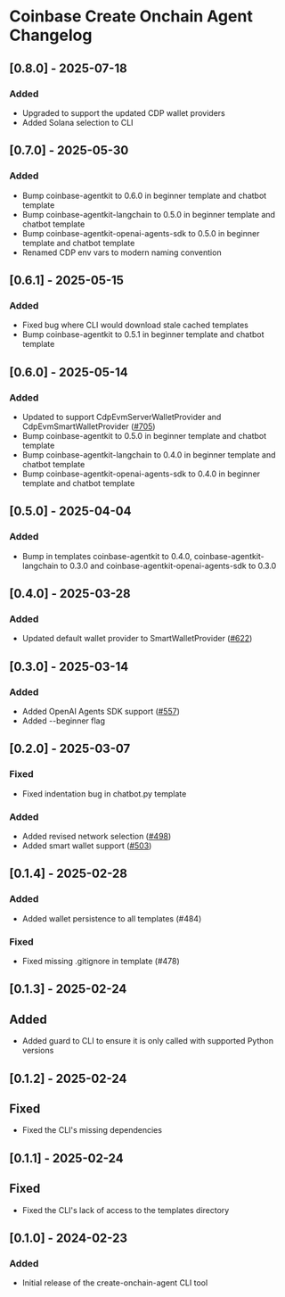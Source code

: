 # Coinbase Create Onchain Agent Changelog

<!-- towncrier release notes start -->

## [0.8.0] - 2025-07-18

### Added

- Upgraded to support the updated CDP wallet providers
- Added Solana selection to CLI


## [0.7.0] - 2025-05-30

### Added

- Bump coinbase-agentkit to 0.6.0 in beginner template and chatbot template
- Bump coinbase-agentkit-langchain to 0.5.0 in beginner template and chatbot template
- Bump coinbase-agentkit-openai-agents-sdk to 0.5.0 in beginner template and chatbot template
- Renamed CDP env vars to modern naming convention


## [0.6.1] - 2025-05-15

### Added

- Fixed bug where CLI would download stale cached templates
- Bump coinbase-agentkit to 0.5.1 in beginner template and chatbot template


## [0.6.0] - 2025-05-14

### Added

- Updated to support CdpEvmServerWalletProvider and CdpEvmSmartWalletProvider ([#705](https://github.com/coinbase/agentkit/pull/705))
- Bump coinbase-agentkit to 0.5.0 in beginner template and chatbot template
- Bump coinbase-agentkit-langchain to 0.4.0 in beginner template and chatbot template
- Bump coinbase-agentkit-openai-agents-sdk to 0.4.0 in beginner template and chatbot template


## [0.5.0] - 2025-04-04

### Added

- Bump in templates coinbase-agentkit to 0.4.0, coinbase-agentkit-langchain to 0.3.0 and coinbase-agentkit-openai-agents-sdk to 0.3.0

## [0.4.0] - 2025-03-28

### Added

- Updated default wallet provider to SmartWalletProvider ([#622](https://github.com/coinbase/agentkit/pull/622))


## [0.3.0] - 2025-03-14

### Added

- Added OpenAI Agents SDK support ([#557](https://github.com/coinbase/agentkit/pull/557))
- Added --beginner flag


## [0.2.0] - 2025-03-07

### Fixed

- Fixed indentation bug in chatbot.py template

### Added

- Added revised network selection ([#498](https://github.com/coinbase/agentkit/pull/498))
- Added smart wallet support ([#503](https://github.com/coinbase/agentkit/pull/503))


## [0.1.4] - 2025-02-28

### Added

- Added wallet persistence to all templates (#484)

### Fixed

- Fixed missing .gitignore in template (#478)

## [0.1.3] - 2025-02-24

## Added

- Added guard to CLI to ensure it is only called with supported Python versions

## [0.1.2] - 2025-02-24

## Fixed

- Fixed the CLI's missing dependencies

## [0.1.1] - 2025-02-24

## Fixed

- Fixed the CLI's lack of access to the templates directory

## [0.1.0] - 2024-02-23

### Added

- Initial release of the create-onchain-agent CLI tool

